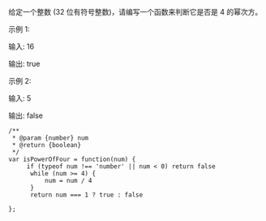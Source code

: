 给定一个整数 (32 位有符号整数)，请编写一个函数来判断它是否是 4 的幂次方。

示例 1:

输入: 16

输出: true

示例 2:

输入: 5

输出: false

```
/**
 * @param {number} num
 * @return {boolean}
 */
var isPowerOfFour = function(num) {
     if (typeof num !== 'number' || num < 0) return false
      while (num >= 4) {
          num = num / 4
      }
      return num === 1 ? true : false
    
};
```
